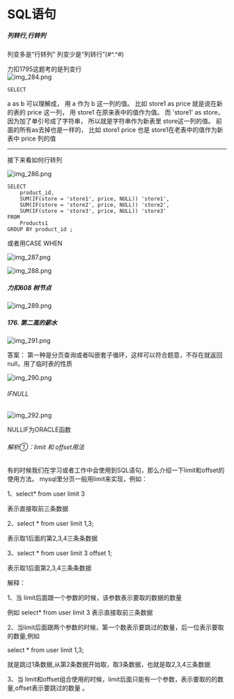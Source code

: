 # SQL语句   

#####  列转行,行转列       
列变多是“行转列” 列变少是“列转行”(#^.^#)    
 

力扣1795这题考的是列变行      
![img_284.png](img_284.png)    

```mysql
SELECT 

```


a as b 可以理解成， 用 a 作为 b 这一列的值。 比如 store1 as price 就是说在新的表的 price 这一列， 用 store1 在原来表中的值作为值。 而 'store1' as store， 因为加了单引号成了字符串， 所以就是字符串作为新表里 store这一列的值。 前面的所有as去掉也是一样的， 比如 store1 price 也是 store1在老表中的值作为新表中 price 列的值      


----

接下来看如何行转列   

![img_286.png](img_286.png)    

```mysql
SELECT
    product_id,
    SUM(IF(store = 'store1', price, NULL)) 'store1',
    SUM(IF(store = 'store2', price, NULL)) 'store2',
    SUM(IF(store = 'store3', price, NULL)) 'store3'
FROM
    Products1
GROUP BY product_id ;

```

或者用CASE WHEN   


![img_287.png](img_287.png)   


![img_288.png](img_288.png)   



##### 力扣608 树节点   

![img_289.png](img_289.png)       



##### 176. 第二高的薪水
   
![img_291.png](img_291.png)    


答案： 
第一种是分页查询或者叫嵌套子循环，这样可以符合题意，不存在就返回null，用了临时表的性质   



![img_290.png](img_290.png)    

###### IFNULL
![img_292.png](img_292.png)     


NULLIF为ORACLE函数   
###### 解析①：limit 和 offset用法      


有的时候我们在学习或者工作中会使用到SQL语句，那么介绍一下limit和offset的使用方法。
mysql里分页一般用limit来实现，例如：

1、select* from user limit 3

表示直接取前三条数据

2、select * from user limit 1,3;

表示取1后面的第2,3,4三条条数据

3、select * from user limit 3 offset 1;

表示取1后面第2,3,4三条条数据

解释：

1、当 limit后面跟一个参数的时候，该参数表示要取的数据的数量

例如 select* from user limit 3 表示直接取前三条数据

2、当limit后面跟两个参数的时候，第一个数表示要跳过的数量，后一位表示要取的数量,例如

select * from user limit 1,3;

就是跳过1条数据,从第2条数据开始取，取3条数据，也就是取2,3,4三条数据

3、当 limit和offset组合使用的时候，limit后面只能有一个参数，表示要取的的数量,offset表示要跳过的数量 。


